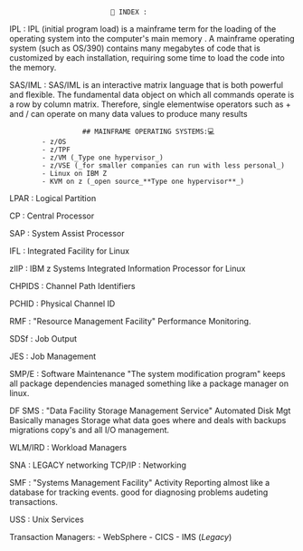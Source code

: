 

                             📇 INDEX :


IPL         : IPL (initial program load) is a mainframe term for the loading of
              the operating system into the computer's main memory .
              A mainframe operating system (such as OS/390) contains many
              megabytes of code that is customized by each installation,
              requiring some time to load the code into the memory.

SAS/IML     : SAS/IML is an interactive matrix language that is both powerful
              and flexible. The fundamental data object on which all commands
              operate is a row by column matrix. Therefore, single elementwise
              operators such as + and / can operate on many data values to
              produce many results

                      ## MAINFRAME OPERATING SYSTEMS:💻
            - z/OS
            - z/TPF
            - z/VM (_Type one hypervisor_)
            - z/VSE (_for smaller companies can run with less personal_)
            - Linux on IBM Z
            - KVM on z (_open source_**Type one hypervisor**_)

LPAR        : Logical Partition

CP          : Central Processor

SAP         : System Assist Processor

IFL         : Integrated Facility for Linux

zIIP        : IBM z Systems Integrated Information Processor for Linux

CHPIDS      : Channel Path Identifiers

PCHID       : Physical Channel ID



RMF         : "Resource Management Facility" Performance Monitoring.

SDSf        : Job Output

JES         : Job Management

SMP/E           : Software Maintenance "The system modification program"
                  keeps all package dependencies managed something like a
                  package manager on linux.

DF SMS          : "Data Facility Storage Management Service" Automated Disk Mgt
                  Basically manages Storage what data goes where and deals with
                  backups migrations copy's and all I/O management.

WLM/IRD         : Workload Managers

SNA             : LEGACY networking
TCP/IP          : Networking

SMF             : "Systems Management Facility" Activity Reporting
                  almost like a database for tracking events.
                  good for diagnosing problems audeting transactions.

USS             : Unix Services


Transaction Managers:
        - WebSphere
        - CICS
        - IMS (_Legacy_)
